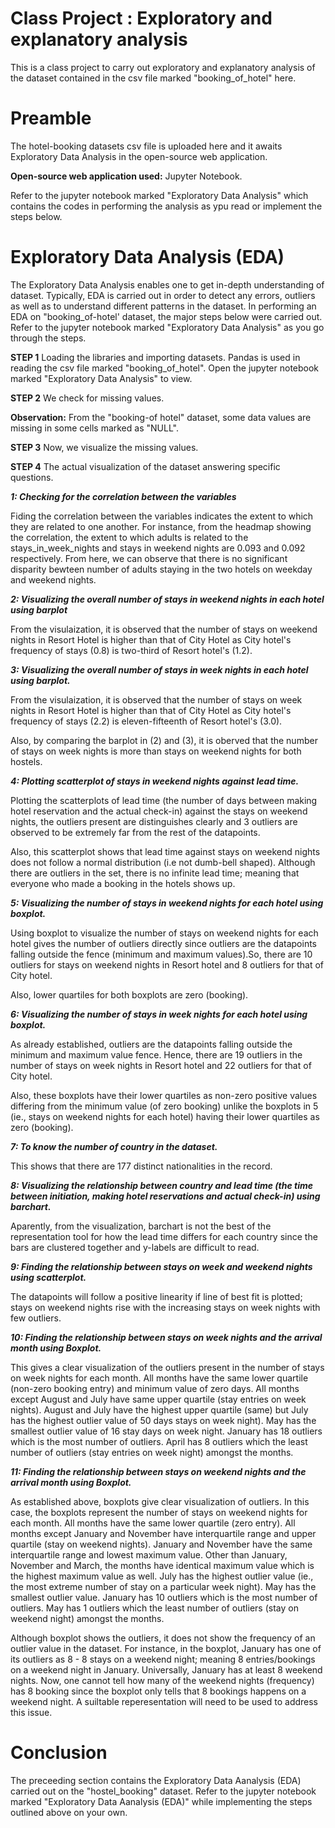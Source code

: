 # Class Project : Exploratory and explanatory analysis
This is a class project to carry out exploratory and explanatory analysis of the dataset contained in the csv file marked "booking_of_hotel" here.

# Preamble
The hotel-booking datasets csv file is uploaded here and it awaits Exploratory Data Analysis in the open-source web application.

**Open-source web application used:** Jupyter Notebook. 

Refer to the jupyter notebook marked "Exploratory Data Analysis" which contains the codes in performing the analysis as ypu read or implement the steps below.

# Exploratory Data Analysis (EDA)
The Exploratory Data Analysis enables one to get in-depth understanding of dataset. Typically, EDA is carried out in order to detect any errors, outliers as well as to understand different patterns in the dataset. 
In performing an EDA on "booking_of-hotel' dataset, the major steps below were carried out. Refer to the jupyter notebook marked "Exploratory Data Analysis" as you go through the steps.

**STEP 1**
Loading the libraries and importing datasets. Pandas is used in reading the csv file marked "booking_of_hotel". Open the jupyter notebook marked "Exploratory Data Analysis" to view.


**STEP 2**
We check for missing values. 

****Observation:**** From the "booking-of hotel" dataset, some data values are missing in some cells marked as "NULL". 

**STEP 3** 
Now, we visualize the missing values.

**STEP 4** 
The actual visualization of the dataset answering specific questions.

***1: Checking for the correlation between the variables***

Fiding the correlation between the variables indicates the extent to which they are related to one another. For instance, from the headmap showing the correlation, the extent to which adults is related to the stays_in_week_nights and stays in weekend nights are 0.093 and 0.092 respectively. From here, we can observe that there is no significant disparity bewteen number of adults staying in the two hotels on weekday and weekend nights.

***2: Visualizing the overall number of stays in weekend nights in each hotel using barplot***

From the visulaization, it is observed that the number of stays on weekend nights in Resort Hotel is higher than that of City Hotel as City hotel's frequency of stays (0.8) is two-third of Resort hotel's (1.2).  

***3: Visualizing the overall number of stays in week nights in each hotel using barplot.***

From the visulaization, it is observed that the number of stays on week nights in Resort Hotel is higher than that of City Hotel as City hotel's frequency of stays (2.2) is eleven-fifteenth of Resort hotel's (3.0).

Also, by comparing the barplot in (2) and (3), it is oberved that the number of stays on week nights is more than stays on weekend nights for both hostels.

***4: Plotting scatterplot of stays in weekend nights against lead time.***

Plotting the scatterplots of lead time (the number of days between making hotel reservation and the actual check-in) against the stays on weekend nights, the outliers present are distinguishes clearly and 3 outliers are observed to be extremely far from the rest of the datapoints. 

Also, this scatterplot shows that lead time against stays on weekend nights does not follow a normal distribution (i.e not dumb-bell shaped). Although there are outliers in the set, there is no infinite lead time; meaning that everyone who made a booking in the hotels shows up.

***5: Visualizing the number of stays in weekend nights for each hotel using boxplot.***

Using boxplot to visualize the number of stays on weekend nights for each hotel gives the number of outliers directly since outliers are the datapoints falling outside the fence (minimum and maximum values).So, there are 10 outliers for stays on weekend nights in Resort hotel and 8 outliers for that of City hotel.

Also, lower quartiles for both boxplots are zero (booking).

***6: Visualizing the number of stays in week nights for each hotel using boxplot.***

As already established, outliers are the datapoints falling outside the minimum and maximum value fence. Hence, there are 19 outliers in the number of stays on week nights in Resort hotel and 22 outliers for that of City hotel. 

Also, these boxplots have their lower quartiles as non-zero positive values differing from the minimum value (of zero booking) unlike the boxplots in 5 (ie., stays on weekend nights for each hotel) having their lower quartiles as zero (booking).  

***7: To know the number of country in the dataset.***

This shows that there are 177 distinct nationalities in the record.

***8: Visualizing the relationship between country and lead time (the time between initiation, making hotel reservations 
and actual check-in) using barchart.***

Aparently, from the visualization, barchart is not the best of the representation tool for how the lead time differs for each country since the bars are clustered together and y-labels are difficult to read.

***9: Finding the relationship between stays on week and weekend nights using scatterplot.***

The datapoints will follow a positive linearity if line of best fit is plotted; stays on weekend nights rise with the increasing stays on week nights with few outliers.

***10: Finding the relationship between stays on week nights and the arrival month using Boxplot.***

This gives a clear visualization of the outliers present in the number of stays on week nights for each month. All months have the same lower quartile (non-zero booking entry) and minimum value of zero days. All months except August and July have same upper quartile (stay entries on week nights). August and July have the highest upper quartile (same) but July has the highest outlier value of 50 days stays on week night). May has the smallest outlier value of 16 stay days on week night. January has 18 outliers which is the most number of outliers. April has 8 outliers which the least number of outliers (stay entries on week night) amongst the months.

***11: Finding the relationship between stays on weekend nights and the arrival month using Boxplot.***

As established above, boxplots give clear visualization of outliers. In this case, the boxplots represent the number of stays on weekend nights for each month. All months have the same lower quartile (zero entry). All months except January and November have interquartile range and upper quartile (stay on weekend nights). January and November have the same interquartile range and lowest maximum value. Other than January, November and March, the months have identical maximum value which is the highest maximum value as well. July has the highest outlier value (ie., the most extreme number of stay on a particular week night). May has the smallest outlier value. January has 10 outliers which is the most number of outliers. May has 1 outliers which the least number of outliers (stay on weekend night) amongst the months.

Although boxplot shows the outliers, it does not show the frequency of an outlier value in the dataset. For instance, in the boxplot, January has one of its outliers as 8 - 8 stays on a weekend night; meaning 8 entries/bookings on a weekend night in January. Universally, January has at least 8 weekend nights. Now, one cannot tell how many of the weekend nights (frequency) has 8 booking since the boxplot only tells that 8 bookings happens on a weekend night. A suiltable reperesentation will need to be used to address this issue.

# Conclusion
The preceeding section contains the Exploratory Data Aanalysis (EDA) carried out on the "hostel_booking" dataset. 
Refer to the jupyter notebook marked "Exploratory Data Aanalysis (EDA)" while implementing the steps outlined above on your own.







